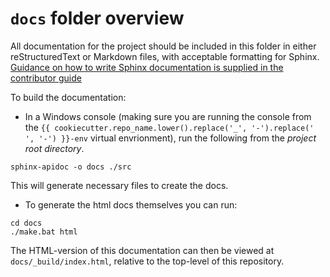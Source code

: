 # `docs` folder overview

All documentation for the project should be included in this folder in either
reStructuredText or Markdown files, with acceptable formatting for Sphinx. [Guidance on
how to write Sphinx documentation is supplied in the contributor
guide](docs/user_guide/writing_sphinx_documentation.md)

To build the documentation:

* In a Windows console (making sure you are running the console from the `{{ cookiecutter.repo_name.lower().replace('_', '-').replace(' ', '-') }}-env` virtual envrionment), run the following from the *project root directory*. 

```shell
sphinx-apidoc -o docs ./src
```

This will generate necessary files to create the docs.

* To generate the html docs themselves you can run:

```shell
cd docs
./make.bat html
```


The HTML-version of this documentation can then be viewed at `docs/_build/index.html`,
relative to the top-level of this repository.